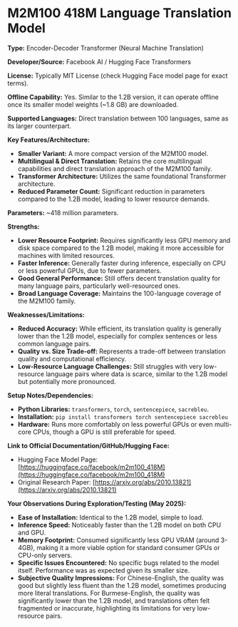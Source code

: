# M2M100 418M Language Translation Model

**Type:** Encoder-Decoder Transformer (Neural Machine Translation)

**Developer/Source:** Facebook AI / Hugging Face Transformers

**License:** Typically MIT License (check Hugging Face model page for exact terms).

**Offline Capability:** Yes. Similar to the 1.2B version, it can operate offline once its smaller model weights (~1.8 GB) are downloaded.

**Supported Languages:** Direct translation between 100 languages, same as its larger counterpart.

**Key Features/Architecture:**
* **Smaller Variant:** A more compact version of the M2M100 model.
* **Multilingual & Direct Translation:** Retains the core multilingual capabilities and direct translation approach of the M2M100 family.
* **Transformer Architecture:** Utilizes the same foundational Transformer architecture.
* **Reduced Parameter Count:** Significant reduction in parameters compared to the 1.2B model, leading to lower resource demands.

**Parameters:** ~418 million parameters.

**Strengths:**
* **Lower Resource Footprint:** Requires significantly less GPU memory and disk space compared to the 1.2B model, making it more accessible for machines with limited resources.
* **Faster Inference:** Generally faster during inference, especially on CPU or less powerful GPUs, due to fewer parameters.
* **Good General Performance:** Still offers decent translation quality for many language pairs, particularly well-resourced ones.
* **Broad Language Coverage:** Maintains the 100-language coverage of the M2M100 family.

**Weaknesses/Limitations:**
* **Reduced Accuracy:** While efficient, its translation quality is generally lower than the 1.2B model, especially for complex sentences or less common language pairs.
* **Quality vs. Size Trade-off:** Represents a trade-off between translation quality and computational efficiency.
* **Low-Resource Language Challenges:** Still struggles with very low-resource language pairs where data is scarce, similar to the 1.2B model but potentially more pronounced.

**Setup Notes/Dependencies:**
* **Python Libraries:** `transformers`, `torch`, `sentencepiece`, `sacrebleu`.
* **Installation:** `pip install transformers torch sentencepiece sacrebleu`
* **Hardware:** Runs more comfortably on less powerful GPUs or even multi-core CPUs, though a GPU is still preferable for speed.

**Link to Official Documentation/GitHub/Hugging Face:**
* Hugging Face Model Page: [https://huggingface.co/facebook/m2m100_418M](https://huggingface.co/facebook/m2m100_418M)
* Original Research Paper: [https://arxiv.org/abs/2010.13821](https://arxiv.org/abs/2010.13821)

**Your Observations During Exploration/Testing (May 2025):**
* **Ease of Installation:** Identical to the 1.2B model, simple to load.
* **Inference Speed:** Noticeably faster than the 1.2B model on both CPU and GPU.
* **Memory Footprint:** Consumed significantly less GPU VRAM (around 3-4GB), making it a more viable option for standard consumer GPUs or CPU-only servers.
* **Specific Issues Encountered:** No specific bugs related to the model itself. Performance was as expected given its smaller size.
* **Subjective Quality Impressions:** For Chinese-English, the quality was good but slightly less fluent than the 1.2B model, sometimes producing more literal translations. For Burmese-English, the quality was significantly lower than the 1.2B model, and translations often felt fragmented or inaccurate, highlighting its limitations for very low-resource pairs.